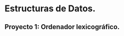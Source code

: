 Estructuras de Datos.
====================

Proyecto 1: Ordenador lexicográfico.
--------------------

